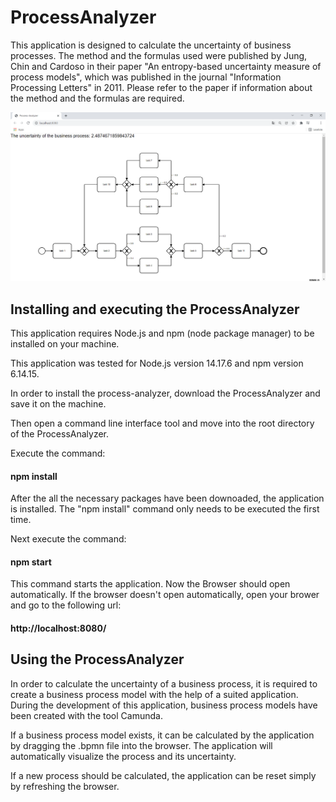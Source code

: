 # ProcessAnalyzer

This application is designed to calculate the uncertainty of business processes.
The method and the formulas used were published by Jung, Chin and Cardoso in their paper "An entropy-based uncertainty measure of process models", which was published in the journal "Information Processing Letters" in 2011.
Please refer to the paper if information about the method and the formulas are required.

![](/resources/application.png)

## Installing and executing the ProcessAnalyzer

This application requires Node.js and npm (node package manager) to be installed on your machine.

This application was tested for Node.js version 14.17.6 and npm version 6.14.15.

In order to install the process-analyzer, download the ProcessAnalyzer and save it on the machine.

Then open a command line interface tool and move into the root directory of the ProcessAnalyzer.

Execute the command:

#### npm install

After the all the necessary packages have been downoaded, the application is installed. The "npm install" command only needs to be executed the first time.

Next execute the command:

#### npm start

This command starts the application. Now the Browser should open automatically. If the browser doesn't open automatically, open your brower and go to the following url:

#### http://localhost:8080/

## Using the ProcessAnalyzer

In order to calculate the uncertainty of a business process, it is required to create a business process model with the help of a suited application. During the development of this application, business process models have been created with the tool Camunda.

If a business process model exists, it can be calculated by the application by dragging the .bpmn file into the browser. The application will automatically visualize the process and its uncertainty.

If a new process should be calculated, the application can be reset simply by refreshing the browser.
